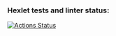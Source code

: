 ### Hexlet tests and linter status:
[![Actions Status](https://github.com/artmazloev/python-project-52/actions/workflows/hexlet-check.yml/badge.svg)](https://github.com/artmazloev/python-project-52/actions)